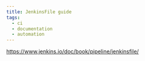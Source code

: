 ```yaml
---
title: JenkinsFile guide
tags:
  - ci
  - documentation
  - automation
---
```

https://www.jenkins.io/doc/book/pipeline/jenkinsfile/
